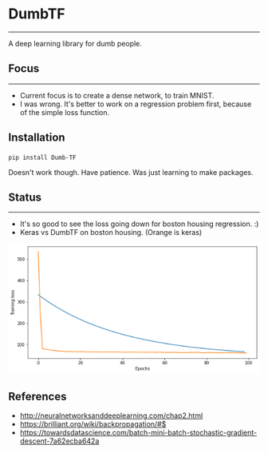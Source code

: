 # DumbTF
---
A deep learning library for dumb people. 

## Focus
---
- Current focus is to create a dense network, to train MNIST.
- I was wrong. It's better to work on a regression problem first, because
  of the simple loss function.

## Installation
`pip install Dumb-TF`

Doesn't work though. Have patience. Was just learning to make packages.

## Status 
---
* It's so good to see the loss going down for boston housing regression. :)
* Keras vs DumbTF on boston housing. (Orange is keras)

<img src="images/boston_housing.png"></img>


## References
- http://neuralnetworksanddeeplearning.com/chap2.html
- https://brilliant.org/wiki/backpropagation/#$
- https://towardsdatascience.com/batch-mini-batch-stochastic-gradient-descent-7a62ecba642a